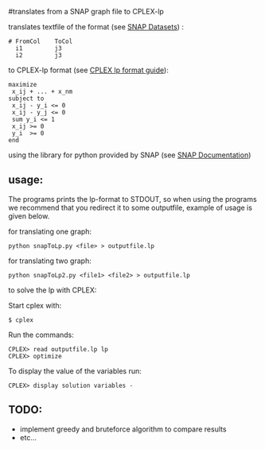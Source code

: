 #translates from a SNAP graph file to CPLEX-lp


translates textfile of the format (see [SNAP Datasets](http://snap.stanford.edu/data/index.html)) :

    # FromCol    ToCol
      i1         j3
      i2         j3

to CPLEX-lp format (see [CPLEX lp format guide](http://www-01.ibm.com/support/knowledgecenter/SS9UKU_12.4.0/com.ibm.cplex.zos.help/FileFormats/topics/LP.html)):

    maximize 
     x_ij + ... + x_nm
    subject to
     x_ij - y_i <= 0
     x_ij - y_j <= 0
     sum y_i <= 1
     x_ij >= 0
     y_i  >= 0
    end

using the library for python provided by SNAP (see [SNAP Documentation](http://snap.stanford.edu/snappy/index.html))

## usage:

The programs prints the lp-format to STDOUT, so when using the programs we recommend that you redirect it to some outputfile, example of usage is given below.

for translating one graph:

    python snapToLp.py <file> > outputfile.lp

for translating two graph:

    python snapToLp2.py <file1> <file2> > outputfile.lp

to solve the lp with CPLEX:

Start cplex with: 

    $ cplex

Run the commands:

    CPLEX> read outputfile.lp lp
    CPLEX> optimize

To display the value of the variables run:

    CPLEX> display solution variables -

## TODO:

* implement greedy and bruteforce algorithm to compare results
* etc...
